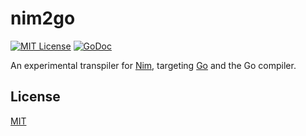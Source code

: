 # nim2go

[![MIT License][license-image]][license-url]
[![GoDoc](https://godoc.org/github.com/matiasinsaurralde/nim2go?status.svg)](https://godoc.org/github.com/matiasinsaurralde/nim2go)

An experimental transpiler for [Nim](http://nim-lang.org/), targeting [Go](https://golang.org/) and the Go compiler.

## License

[MIT](LICENSE)

[license-url]: LICENSE

[license-image]: http://img.shields.io/badge/license-MIT-blue.svg?style=flat

